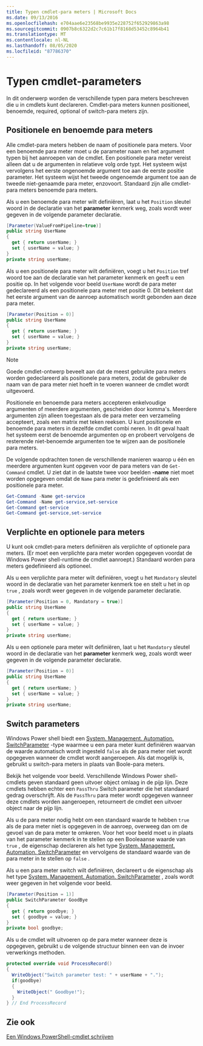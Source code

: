 ```yaml
---
title: Typen cmdlet-para meters | Microsoft Docs
ms.date: 09/13/2016
ms.openlocfilehash: e704aae6e23568be9935e228752f652929863a98
ms.sourcegitcommit: 0907b8c6322d2c7c61b17f8168d53452c8964b41
ms.translationtype: MT
ms.contentlocale: nl-NL
ms.lasthandoff: 08/05/2020
ms.locfileid: "87786370"
---
```

# <a name="types-of-cmdlet-parameters"></a>Typen cmdlet-parameters

In dit onderwerp worden de verschillende typen para meters beschreven die u in cmdlets kunt declareren. Cmdlet-para meters kunnen positioneel, benoemde, required, optional of switch-para meters zijn.

## <a name="positional-and-named-parameters"></a>Positionele en benoemde para meters

Alle cmdlet-para meters hebben de naam of positionele para meters. Voor een benoemde para meter moet u de parameter naam en het argument typen bij het aanroepen van de cmdlet. Een positionele para meter vereist alleen dat u de argumenten in relatieve volg orde typt. Het systeem wijst vervolgens het eerste ongenoemde argument toe aan de eerste positie parameter. Het systeem wijst het tweede ongenoemde argument toe aan de tweede niet-genaamde para meter, enzovoort. Standaard zijn alle cmdlet-para meters benoemde para meters.

Als u een benoemde para meter wilt definiëren, laat u het `Position` sleutel woord in de declaratie van het **parameter** kenmerk weg, zoals wordt weer gegeven in de volgende parameter declaratie.

```csharp
[Parameter(ValueFromPipeline=true)]
public string UserName
{
  get { return userName; }
  set { userName = value; }
}
private string userName;
```

Als u een positionele para meter wilt definiëren, voegt u het `Position` tref woord toe aan de declaratie van het parameter kenmerk en geeft u een positie op. In het volgende voor beeld `UserName` wordt de para meter gedeclareerd als een positionele para meter met positie 0. Dit betekent dat het eerste argument van de aanroep automatisch wordt gebonden aan deze para meter.

```csharp
[Parameter(Position = 0)]
public string UserName
{
  get { return userName; }
  set { userName = value; }
}
private string userName;
```

> [!NOTE]
> Goede cmdlet-ontwerp beveelt aan dat de meest gebruikte para meters worden gedeclareerd als positionele para meters, zodat de gebruiker de naam van de para meter niet hoeft in te voeren wanneer de cmdlet wordt uitgevoerd.

Positionele en benoemde para meters accepteren enkelvoudige argumenten of meerdere argumenten, gescheiden door komma's. Meerdere argumenten zijn alleen toegestaan als de para meter een verzameling accepteert, zoals een matrix met teken reeksen. U kunt positionele en benoemde para meters in dezelfde cmdlet combi neren. In dit geval haalt het systeem eerst de benoemde argumenten op en probeert vervolgens de resterende niet-benoemde argumenten toe te wijzen aan de positionele para meters.

De volgende opdrachten tonen de verschillende manieren waarop u één en meerdere argumenten kunt opgeven voor de para meters van de `Get-Command` cmdlet. U ziet dat in de laatste twee voor beelden **-name** niet moet worden opgegeven omdat de `Name` para meter is gedefinieerd als een positionele para meter.

```powershell
Get-Command -Name get-service
Get-Command -Name get-service,set-service
Get-Command get-service
Get-Command get-service,set-service
```

## <a name="mandatory-and-optional-parameters"></a>Verplichte en optionele para meters

U kunt ook cmdlet-para meters definiëren als verplichte of optionele para meters. (Er moet een verplichte para meter worden opgegeven voordat de Windows Power shell-runtime de cmdlet aanroept.)  Standaard worden para meters gedefinieerd als optioneel.

Als u een verplichte para meter wilt definiëren, voegt u het `Mandatory` sleutel woord in de declaratie van het parameter kenmerk toe en stelt u het in op `true` , zoals wordt weer gegeven in de volgende parameter declaratie.

```csharp
[Parameter(Position = 0, Mandatory = true)]
public string UserName
{
  get { return userName; }
  set { userName = value; }
}
private string userName;
```

Als u een optionele para meter wilt definiëren, laat u het `Mandatory` sleutel woord in de declaratie van het **parameter** kenmerk weg, zoals wordt weer gegeven in de volgende parameter declaratie.

```csharp
[Parameter(Position = 0)]
public string UserName
{
  get { return userName; }
  set { userName = value; }
}
private string userName;
```

## <a name="switch-parameters"></a>Switch parameters

Windows Power shell biedt een [System. Management. Automation. SwitchParameter](/dotnet/api/System.Management.Automation.SwitchParameter) -type waarmee u een para meter kunt definiëren waarvan de waarde automatisch wordt ingesteld `false` als de para meter niet wordt opgegeven wanneer de cmdlet wordt aangeroepen. Als dat mogelijk is, gebruikt u switch-para meters in plaats van Boole-para meters.

Bekijk het volgende voor beeld. Verschillende Windows Power shell-cmdlets geven standaard geen uitvoer object omlaag in de pijp lijn. Deze cmdlets hebben echter een `PassThru` Switch parameter die het standaard gedrag overschrijft. Als de `PassThru` para meter wordt opgegeven wanneer deze cmdlets worden aangeroepen, retourneert de cmdlet een uitvoer object naar de pijp lijn.

Als u de para meter nodig hebt om een standaard waarde te hebben `true` als de para meter niet is opgegeven in de aanroep, overweeg dan om de gevoel van de para meter te omkeren. Voor het voor beeld moet u in plaats van het parameter kenmerk in te stellen op een Booleaanse waarde van `true` , de eigenschap declareren als het type [System. Management. Automation. SwitchParameter](/dotnet/api/System.Management.Automation.SwitchParameter) en vervolgens de standaard waarde van de para meter in te stellen op `false` .

Als u een para meter switch wilt definiëren, declareert u de eigenschap als het type [System. Management. Automation. SwitchParameter](/dotnet/api/System.Management.Automation.SwitchParameter) , zoals wordt weer gegeven in het volgende voor beeld.

```csharp
[Parameter(Position = 1)]
public SwitchParameter GoodBye
{
  get { return goodbye; }
  set { goodbye = value; }
}
private bool goodbye;
```

Als u de cmdlet wilt uitvoeren op de para meter wanneer deze is opgegeven, gebruikt u de volgende structuur binnen een van de invoer verwerkings methoden.

```csharp
protected override void ProcessRecord()
{
  WriteObject("Switch parameter test: " + userName + ".");
  if(goodbye)
  {
    WriteObject(" Goodbye!");
  }
} // End ProcessRecord
```

## <a name="see-also"></a>Zie ook

[Een Windows PowerShell-cmdlet schrijven](./writing-a-windows-powershell-cmdlet.md)

